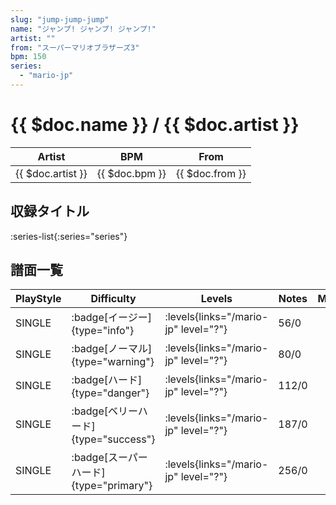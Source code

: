```yaml
---
slug: "jump-jump-jump"
name: "ジャンプ! ジャンプ! ジャンプ!"
artist: ""
from: "スーパーマリオブラザーズ3"
bpm: 150
series:
  - "mario-jp"
---
```


# {{ $doc.name }} / {{ $doc.artist }}

|Artist|BPM|From|
|------|---|----|
|{{ $doc.artist }}|{{ $doc.bpm }}|{{ $doc.from }}|

## 収録タイトル

:series-list{:series="series"}

## 譜面一覧

|PlayStyle|Difficulty|Levels|Notes|Movie|
|---------|----------|------|-----|-----|
|SINGLE| :badge[イージー]{type="info"}| :levels{links="/mario-jp" level="?"}|56/0||
|SINGLE| :badge[ノーマル]{type="warning"}| :levels{links="/mario-jp" level="?"}|80/0||
|SINGLE| :badge[ハード]{type="danger"}| :levels{links="/mario-jp" level="?"}|112/0||
|SINGLE| :badge[ベリーハード]{type="success"}| :levels{links="/mario-jp" level="?"}|187/0||
|SINGLE| :badge[スーパーハード]{type="primary"}| :levels{links="/mario-jp" level="?"}|256/0||
